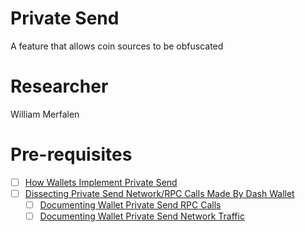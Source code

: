 # Private Send
A feature that allows coin sources to be obfuscated

# Researcher
William  Merfalen

# Pre-requisites
- [ ] [How Wallets Implement Private Send](WALLET-PS-IMPL.md)
- [ ] [Dissecting Private Send Network/RPC Calls Made By Dash Wallet](WALLET-NETWORKING.md)
  - [ ] [Documenting Wallet Private Send RPC Calls](WALLET-NETWORKING-RPC.md)
  - [ ] [Documenting Wallet Private Send Network Traffic](WALLET-NETWORKING-TRAFFIC.md)
